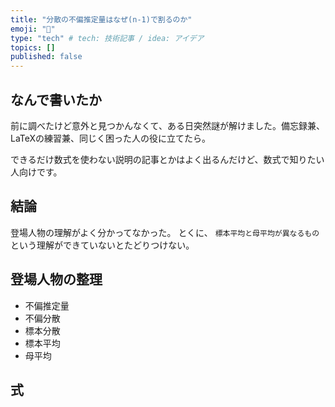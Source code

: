 ```yaml
---
title: "分散の不偏推定量はなぜ(n-1)で割るのか"
emoji: "🌊"
type: "tech" # tech: 技術記事 / idea: アイデア
topics: []
published: false
---
```


## なんで書いたか

前に調べたけど意外と見つかんなくて、ある日突然謎が解けました。備忘録兼、LaTeXの練習兼、同じく困った人の役に立てたら。

できるだけ数式を使わない説明の記事とかはよく出るんだけど、数式で知りたい人向けです。

## 結論

登場人物の理解がよく分かってなかった。
とくに、 `標本平均と母平均が異なるもの` という理解ができていないとたどりつけない。

## 登場人物の整理

- 不偏推定量
- 不偏分散
- 標本分散
- 標本平均
- 母平均

## 式



